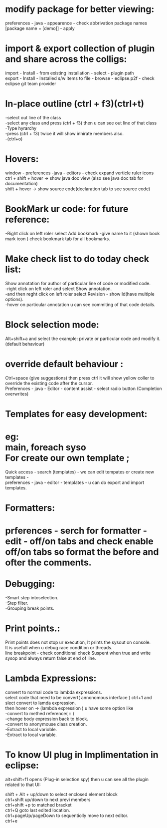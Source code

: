 modify package for better viewing:
============
preferences - java - appearence - check abbrivation package names [package name = [demo]] - apply<br>

import & export collection of plugin and share across the colligs:
=======================
import - Install - from existing installation - select - plugin path <br>
export - Install - Installed s/w items to file - browse - eclipse.p2f - check eclipse git team provider<br>

In-place outline (ctrl + f3)(ctrl+t)
================
-select out line of the class<br>
-select any class and press (ctrl + f3) then u can see out line of that class<br>
-Type hyrarchy<br>
-press (ctrl + f3) twice it will show inhirate members also.<br>
-(ctrl+o)<br>

Hovers:
========
window - preferences -java - editors - check expand verticle ruler icons<br>
ctrl + shift + hover -> show java doc view (also see java doc tab for documentation)<br>
shift + hover -> show source code(declaration tab to see source code)<br>


BookMark ur code: for future reference:
========================================
-Right click on left roler select Add bookmark -give name to it (shown book mark icon ) check bookmark tab for all bookmarks.<br>

Make check list to do today check list:
========================================

Show annotation for author of particular line of code or modified code.<br>
-right click on left roler and select Show annotation.<br>
-and then reght click on  left roler select Revision - show Id(have multiple options).<br>
-hover on particular annotation u can see commiting of that code details.<br>

Block selection mode:
=====================
Alt+shift+a and select the example: private or particular code and modify it.(default behaviour)<br>

override default behaviour :
===================
Ctrl+space (give suggestions) then press ctrl it will show yellow coller to override the existing code after the cursor.<br>
Preferences - java - Editor - content assist - select radio button (Completion overwrites)<br>

Templates for easy development:
==========================
eg:<br>
 main, foreach syso<br>
For create our own template ;<br>
================
Quick access - search (templates) - we can edit tempates or create new templates - <br>
preferences - java - editor - templates - u can do export and import templates. <br>

Formatters:
=============
prferences - serch for formatter -edit - off/on tabs and check enable off/on tabs so format the before and ofter the comments.<br>
<br>
Debugging:
===========
-Smart step intoselection.<br>
-Step filter.<br>
-Grouping break points.<br>

Print points.:
===========
 Print points does not stop ur execution, It prints the sysout on console.<br>
 It is usefull when u debug race condition or threads.<br>
 line breakpoint - check conditional check Suspent when true and write sysop and always return false at end of line.<br>
 
 
 Lambda Expressions:
 ====================
 convert to normal code to lambda expressions.<br>
 select code that need to be convert( annonomous interface ) ctrl+1 and slect convert to lamda expression.<br>
 then hover on -> (lambda expression ) u have some option like <br>
 -convert to methed reference( :: )<br>
 -change body expression back to block.<br>
 -convert to anonymouse class creation.<br>
 -Extract to local varioble.<br>
 -Extract to local variable.<br>
 
 To know UI plug in Implimentation in eclipse:
 ======================
 alt+shift+f1 opens (Plug-in selection spy) then u can see all the plugin related to that UI:<br>
 
 shift + Alt + up/down to select enclosed element block<br>
 ctrl+shift up/down to next previ members<br>
 ctrl+shift +p to matched bracket<br>
 ctrl+Q goto last edited location.<br>
 ctrl+pageUp/pageDown to sequentiolly move to next editor.<br>
 ctrl+e <br>
 
